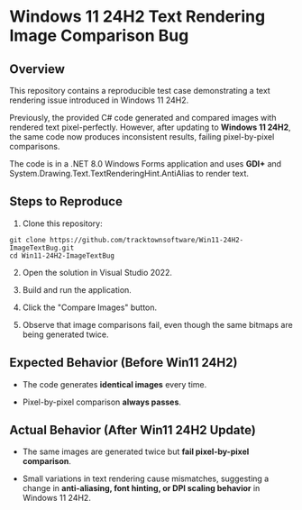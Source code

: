 # Windows 11 24H2 Text Rendering Image Comparison Bug #

## Overview ##

This repository contains a reproducible test case demonstrating a text rendering issue introduced in Windows 11 24H2. 

Previously, the provided C# code generated and compared images with rendered text pixel-perfectly. However, after updating to **Windows 11 24H2**, the same code now produces inconsistent results, failing pixel-by-pixel comparisons.

The code is in a .NET 8.0 Windows Forms application and uses **GDI+** and System.Drawing.Text.TextRenderingHint.AntiAlias to render text. 

## Steps to Reproduce ##

1. Clone this repository:
```
git clone https://github.com/tracktownsoftware/Win11-24H2-ImageTextBug.git
cd Win11-24H2-ImageTextBug
```
2. Open the solution in Visual Studio 2022.

3. Build and run the application.

4. Click the "Compare Images" button.

5. Observe that image comparisons fail, even though the same bitmaps are being generated twice.

## Expected Behavior (Before Win11 24H2) ##

- The code generates **identical images** every time.

- Pixel-by-pixel comparison **always passes**.

## Actual Behavior (After Win11 24H2 Update) ##

- The same images are generated twice but **fail pixel-by-pixel comparison**.

- Small variations in text rendering cause mismatches, suggesting a change in **anti-aliasing, font hinting, or DPI scaling behavior** in Windows 11 24H2.
